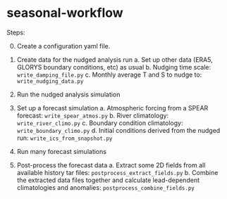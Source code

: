 # seasonal-workflow

Steps:

0. Create a configuration yaml file.

1. Create data for the nudged analysis run
  a. Set up other data (ERA5, GLORYS boundary conditions, etc) as usual
  b. Nudging time scale: `write_damping_file.py`
  c. Monthly average T and S to nudge to: `write_nudging_data.py`

2. Run the nudged analysis simulation

3. Set up a forecast simulation
  a. Atmospheric forcing from a SPEAR forecast: `write_spear_atmos.py`
  b. River climatology: `write_river_climo.py`
  c. Boundary condition climatology: `write_boundary_climo.py`
  d. Initial conditions derived from the nudged run: `write_ics_from_snapshot.py`

4. Run many forecast simulations

5. Post-process the forecast data
  a. Extract some 2D fields from all available history tar files: `postprocess_extract_fields.py`
  b. Combine the extracted data files together and calculate lead-dependent climatologies and anomalies: `postprocess_combine_fields.py`